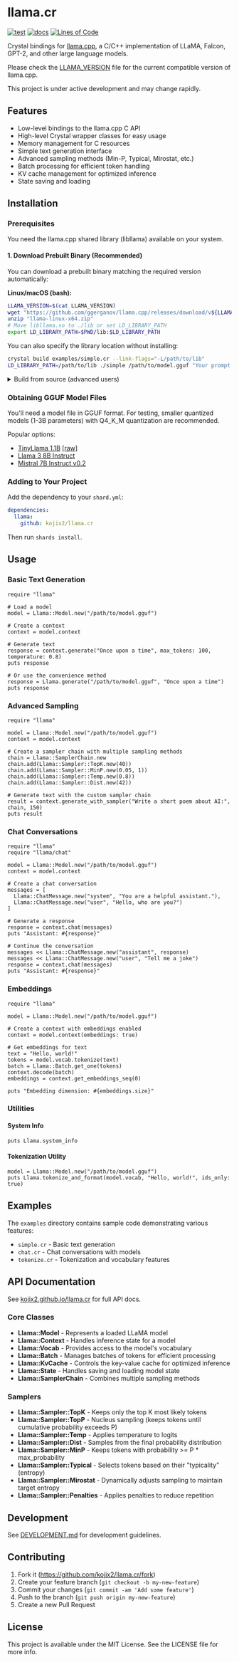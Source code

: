 # llama.cr

[![test](https://github.com/kojix2/llama.cr/actions/workflows/test.yml/badge.svg)](https://github.com/kojix2/llama.cr/actions/workflows/test.yml)
[![docs](https://img.shields.io/badge/docs-latest-blue.svg)](https://kojix2.github.io/llama.cr)
[![Lines of Code](https://img.shields.io/endpoint?url=https%3A%2F%2Ftokei.kojix2.net%2Fbadge%2Fgithub%2Fkojix2%2Fllama.cr%2Flines)](https://tokei.kojix2.net/github/kojix2/llama.cr)

Crystal bindings for [llama.cpp](https://github.com/ggml-org/llama.cpp), a C/C++ implementation of LLaMA, Falcon, GPT-2, and other large language models.

Please check the [LLAMA_VERSION](LLAMA_VERSION) file for the current compatible version of llama.cpp.

This project is under active development and may change rapidly.

## Features

- Low-level bindings to the llama.cpp C API
- High-level Crystal wrapper classes for easy usage
- Memory management for C resources
- Simple text generation interface
- Advanced sampling methods (Min-P, Typical, Mirostat, etc.)
- Batch processing for efficient token handling
- KV cache management for optimized inference
- State saving and loading

## Installation

### Prerequisites

You need the llama.cpp shared library (libllama) available on your system.

#### 1. Download Prebuilt Binary (Recommended)

You can download a prebuilt binary matching the required version automatically:

**Linux/macOS (bash):**

```sh
LLAMA_VERSION=$(cat LLAMA_VERSION)
wget "https://github.com/ggerganov/llama.cpp/releases/download/v${LLAMA_VERSION}/llama-linux-x64.zip"
unzip "llama-linux-x64.zip"
# Move libllama.so to ./lib or set LD_LIBRARY_PATH
export LD_LIBRARY_PATH=$PWD/lib:$LD_LIBRARY_PATH
```

You can also specify the library location without installing:

```bash
crystal build examples/simple.cr --link-flags="-L/path/to/lib"
LD_LIBRARY_PATH=/path/to/lib ./simple /path/to/model.gguf "Your prompt here"
```

<details>
<summary>Build from source (advanced users)</summary>

You can build llama.cpp from source if you prefer:

```bash
git clone https://github.com/ggml-org/llama.cpp.git
cd llama.cpp
git checkout v$(cat ../LLAMA_VERSION)
mkdir build && cd build
cmake ..
cmake --build . --config Release
sudo cmake --install .
sudo ldconfig
```

</details>

### Obtaining GGUF Model Files

You'll need a model file in GGUF format. For testing, smaller quantized models (1-3B parameters) with Q4_K_M quantization are recommended.

Popular options:

- [TinyLlama 1.1B](https://huggingface.co/TheBloke/TinyLlama-1.1B-Chat-v1.0-GGUF) [[raw]](https://huggingface.co/TheBloke/TinyLlama-1.1B-Chat-v1.0-GGUF/resolve/main/tinyllama-1.1b-chat-v1.0.Q4_K_M.gguf)
- [Llama 3 8B Instruct](https://huggingface.co/mmnga/Meta-Llama-3-70B-Instruct-gguf)
- [Mistral 7B Instruct v0.2](https://huggingface.co/TheBloke/Mistral-7B-Instruct-v0.2-GGUF)

### Adding to Your Project

Add the dependency to your `shard.yml`:

```yaml
dependencies:
  llama:
    github: kojix2/llama.cr
```

Then run `shards install`.

## Usage

### Basic Text Generation

```crystal
require "llama"

# Load a model
model = Llama::Model.new("/path/to/model.gguf")

# Create a context
context = model.context

# Generate text
response = context.generate("Once upon a time", max_tokens: 100, temperature: 0.8)
puts response

# Or use the convenience method
response = Llama.generate("/path/to/model.gguf", "Once upon a time")
puts response
```

### Advanced Sampling

```crystal
require "llama"

model = Llama::Model.new("/path/to/model.gguf")
context = model.context

# Create a sampler chain with multiple sampling methods
chain = Llama::SamplerChain.new
chain.add(Llama::Sampler::TopK.new(40))
chain.add(Llama::Sampler::MinP.new(0.05, 1))
chain.add(Llama::Sampler::Temp.new(0.8))
chain.add(Llama::Sampler::Dist.new(42))

# Generate text with the custom sampler chain
result = context.generate_with_sampler("Write a short poem about AI:", chain, 150)
puts result
```

### Chat Conversations

```crystal
require "llama"
require "llama/chat"

model = Llama::Model.new("/path/to/model.gguf")
context = model.context

# Create a chat conversation
messages = [
  Llama::ChatMessage.new("system", "You are a helpful assistant."),
  Llama::ChatMessage.new("user", "Hello, who are you?")
]

# Generate a response
response = context.chat(messages)
puts "Assistant: #{response}"

# Continue the conversation
messages << Llama::ChatMessage.new("assistant", response)
messages << Llama::ChatMessage.new("user", "Tell me a joke")
response = context.chat(messages)
puts "Assistant: #{response}"
```

### Embeddings

```crystal
require "llama"

model = Llama::Model.new("/path/to/model.gguf")

# Create a context with embeddings enabled
context = model.context(embeddings: true)

# Get embeddings for text
text = "Hello, world!"
tokens = model.vocab.tokenize(text)
batch = Llama::Batch.get_one(tokens)
context.decode(batch)
embeddings = context.get_embeddings_seq(0)

puts "Embedding dimension: #{embeddings.size}"
```

### Utilities

#### System Info

```crystal
puts Llama.system_info
```

#### Tokenization Utility

```crystal
model = Llama::Model.new("/path/to/model.gguf")
puts Llama.tokenize_and_format(model.vocab, "Hello, world!", ids_only: true)
```

## Examples

The `examples` directory contains sample code demonstrating various features:

- `simple.cr` - Basic text generation
- `chat.cr` - Chat conversations with models
- `tokenize.cr` - Tokenization and vocabulary features

## API Documentation

See [kojix2.github.io/llama.cr](https://kojix2.github.io/llama.cr) for full API docs.

### Core Classes

- **Llama::Model** - Represents a loaded LLaMA model
- **Llama::Context** - Handles inference state for a model
- **Llama::Vocab** - Provides access to the model's vocabulary
- **Llama::Batch** - Manages batches of tokens for efficient processing
- **Llama::KvCache** - Controls the key-value cache for optimized inference
- **Llama::State** - Handles saving and loading model state
- **Llama::SamplerChain** - Combines multiple sampling methods

### Samplers

- **Llama::Sampler::TopK** - Keeps only the top K most likely tokens
- **Llama::Sampler::TopP** - Nucleus sampling (keeps tokens until cumulative probability exceeds P)
- **Llama::Sampler::Temp** - Applies temperature to logits
- **Llama::Sampler::Dist** - Samples from the final probability distribution
- **Llama::Sampler::MinP** - Keeps tokens with probability >= P \* max_probability
- **Llama::Sampler::Typical** - Selects tokens based on their "typicality" (entropy)
- **Llama::Sampler::Mirostat** - Dynamically adjusts sampling to maintain target entropy
- **Llama::Sampler::Penalties** - Applies penalties to reduce repetition

## Development

See [DEVELOPMENT.md](DEVELOPMENT.md) for development guidelines.

## Contributing

1. Fork it (<https://github.com/kojix2/llama.cr/fork>)
2. Create your feature branch (`git checkout -b my-new-feature`)
3. Commit your changes (`git commit -am 'Add some feature'`)
4. Push to the branch (`git push origin my-new-feature`)
5. Create a new Pull Request

## License

This project is available under the MIT License. See the LICENSE file for more info.
